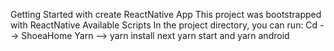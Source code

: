 Getting Started with create ReactNative App
This project was bootstrapped with ReactNative
Available Scripts
In the project directory, you can run:
Cd --> ShoeaHome
Yarn --> yarn install next yarn start and yarn android
